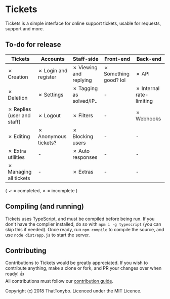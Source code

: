 # Tickets
Tickets is a simple interface for online support tickets, usable for requests, support and more.

## To-do for release
Tickets | Accounts | Staff-side | Front-end | Back-end
--- | --- | --- | --- | ---
✗ Creation | ✗ Login and register | ✗ Viewing and replying | ✗ Something good? lol | ✗ API
✗ Deletion | ✗ Settings | ✗ Tagging as solved/IP.. | - | ✗ Internal rate-limiting
✗ Replies (user and staff) | ✗ Logout | ✗ Filters | - | ✗ Webhooks
✗ Editing | ✗ Anonymous tickets? | ✗ Blocking users | - | -
✗ Extra utilities | - | ✗ Auto responses | - | -
✗ Managing all tickets | - | ✗ Extras | - | -

( ✓ = completed, ✗ = incomplete )

## Compiling (and running)
Tickets uses TypeScript, and must be compiled before being run. If you don't have the complier installed, do so with `npm i -g typescript` (you can skip this if needed). Once ready, run `npm compile` to compile the source, and use `node dist/app.js` to start the server.

## Contributing
Contributions to Tickets would be greatly appreciated. If you wish to contribute anything, make a clone or fork, and PR your changes over when ready! :+1:  
All contributions must follow our [contribution guide](#).

Copyright (c) 2018 ThatTonybo. Licenced under the MIT Licence.